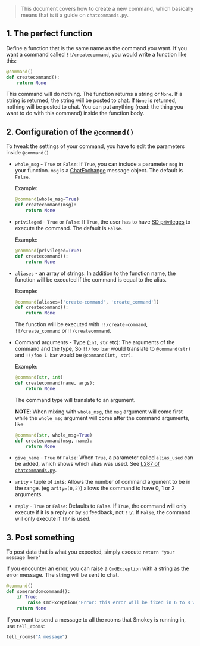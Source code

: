 > This document covers how to create a new command, which basically means that is it a guide on `chatcommands.py`.

## 1. The perfect function

Define a function that is the same name as the command you want. If you want a command called `!!/createcommand`, you would write a function like this:

```python
@command()
def createcommand():
    return None
```

This command will do nothing. The function returns a string or `None`. If a string is returned, the string will be posted to chat. If `None` is returned, nothing will be posted to chat. You can put anything (read: the thing you want to do with this command) inside the function body.

## 2. Configuration of the `@command()`

To tweak the settings of your command, you have to edit the parameters inside `@command()`

- `whole_msg` - `True` or `False`: If `True`, you can include a parameter `msg` in your function. `msg` is a [ChatExchange](https://github.com/Manishearth/ChatExchange) message object. The default is `False`.

  Example:
  ```python
  @command(whole_msg=True)
  def createcommand(msg):
      return None
  ```

- `privileged` - `True` or `False`: If `True`, the user has to have [SD privileges](https://github.com/Charcoal-SE/SmokeDetector/wiki/Privileges#smokedetector-privileges-sd) to execute the command. The default is `False`.

  Example:
  ```python
  @command(privileged=True)
  def createcommand():
      return None
  ```

- `aliases` - an array of strings: In addition to the function name, the function will be executed if the command is equal to the alias.

  Example:
  ```python
  @command(aliases=['create-command', 'create_command'])
  def createcommand():
      return None
  ```
  The function will be executed with `!!/create-command`, `!!/create_command` or`!!/createcommand`.

- Command arguments - Type (`int`, `str` etc): The arguments of the command and the type, So `!!/foo bar` would translate to `@command(str)` and `!!/foo 1 bar` would be `@command(int, str)`.

  Example:
  ```python
  @command(str, int)
  def createcommand(name, args):
      return None
  ```
  The command type will translate to an argument.

  **NOTE**: When mixing with `whole_msg`, the `msg` argument will come first while the `whole_msg` argument will come after the command arguments, like

  ```python
  @command(str, whole_msg=True)
  def createcommand(msg, name):
      return None
  ```

- `give_name` - `True` or `False`: When `True`, a parameter called `alias_used` can be added, which shows which alias was used. See [L287 of `chatcommands.py`](https://github.com/Charcoal-SE/SmokeDetector/blob/3fae27a1f1a2fc5053c438047a55359f963eb013/chatcommands.py#L287).

- `arity` - tuple of `int`s: Allows the number of command argument to be in the range. (eg `arity=(0,2)`) allows the command to have 0, 1 or 2 arguments.

- `reply` - `True` or `False`: Defaults to `False`. If `True`, the command will only execute if it is a reply or by `sd` feedback, not `!!/`. If `False`, the command will only execute if `!!/` is used.

## 3. Post something

To post data that is what you expected, simply execute `return "your message here"`

If you encounter an error, you can raise a `CmdException` with a string as the error message. The string will be sent to chat.

```python
@command()
def somerandomcommand():
    if True:
        raise CmdException("Error: this error will be fixed in 6 to 8 weeks! HAHA")
    return None
```

If you want to send a message to all the rooms that Smokey is running in, use `tell_rooms`:

```python
tell_rooms("A message")
```



